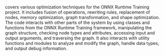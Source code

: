 covers various optimization techniques for the ONNX Runtime Training project. It includes fusion of operations, rewriting rules, replacement of nodes, memory optimization, graph transformation, and shape optimization. The code interacts with other parts of the system by using classes and functions from the ONNX Runtime Training framework, manipulating the graph structure, checking node types and attributes, accessing input and output arguments, and traversing the graph. It also interacts with utility functions and modules to analyze and modify the graph, handle data types, and output debug information.